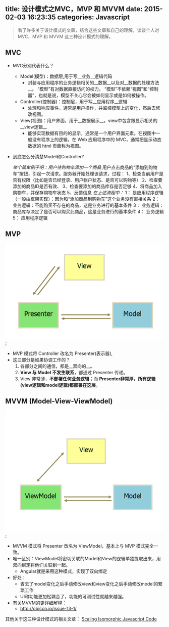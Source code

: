 title: 设计模式之MVC，MVP 和 MVVM
date: 2015-02-03 16:23:35
categories: Javascript
---

> 看了许多关于设计模式的文章，结合这些文章和自己的理解，谈谈个人对 MVC，MVP 和 MVVM 这三种设计模式的理解。

## MVC
* MVC分别代表什么？
  - Model(模型)：数据层,用于写__业务__逻辑代码
    - 封装与应用程序的业务逻辑相关的__数据__以及对__数据的处理方法__。 “模型”有对数据直接访问的权力。 “模型”不依赖“视图”和“控制器”，也就是说，模型不关心它会被如何显示或是如何被操作。
  - Controller(控制器)：控制层，用于写__应用程序__逻辑
    - 处理和响应事件，通常是用户操作，并监控模型上的变化，然后去修改视图。
  - View(视图)：用户界面，用于__数据展示__，view中包含跟显示相关的__view逻辑__
    - 能够实现数据有目的的显示，通常是一个用户界面元素。在视图中一般没有程序上的逻辑。在 Web 应用程序中的 MVC，通常把显示动态数据的 html 页面称为视图。

* 到底怎么分清楚Model和Controller?

  _举个简单例子吧：用户往购物车添加一个商品_
  用户点击商品的“添加到购物车”按钮，引起一次请求。服务器开始处理该请求，过程：
  1、检查当前用户是否有权限（比如是否已经登录、用户帐户状态、是否可以购物等）
  2、检查要添加的商品ID是否有效、
  3、检查要添加的商品库存是否足够
  4、将商品加入购物车，并保存购物车状态
  5、反馈信息
  _在上述流程中：_
  1： 是应用程序逻辑（一般由框架实现）：因为和“添加商品到购物车”这个业务没有直接关系
  2： 业务逻辑：不能购买不存在的商品，这是业务进行的基本条件
  3： 业务逻辑：商品库存决定了是否可以购买此商品，这是业务进行的基本条件
  4： 业务逻辑
  5： 应用程序逻辑

## MVP
![](/imgs/javascript_mvp.png);
* MVP 模式将 Controller 改名为 Presenter(表示器),
* 这三部分是如果协调工作的？
  1. 各部分之间的通信，都是__双向的__。
  2. __View 与 Model 不发生联系__，都通过 Presenter 传递。
  3. View 非常薄，__不部署任何业务逻辑__；而 __Presenter非常厚，所有逻辑(view逻辑和model逻辑)都部署在这层__。

## MVVM (Model-View-ViewModel)
![](/imgs/javascript_mvvm.png);
* MVVM 模式将 Presenter 改名为 ViewModel，基本上与 MVP 模式完全一致。
* 唯一区别：ViewModel将密切关联的Model和View的逻辑单独提取出来，用双向绑定将他们关联到一起。
  * Angular就是采用这种模式，实现了双向绑定
* 好处：
  * 省去了model变化之后手动修改view和view变化之后手动修改model的繁琐工作
  * UI和功能更加松耦合了，功能的可测试性就越来越强。
* 有关MVVM的更详细解释：
  - http://objccn.io/issue-13-1/

其他关于这三种设计模式的相关文章：
[Scaling Isomorphic Javascript Code](http://blog.nodejitsu.com/scaling-isomorphic-javascript-code/)




